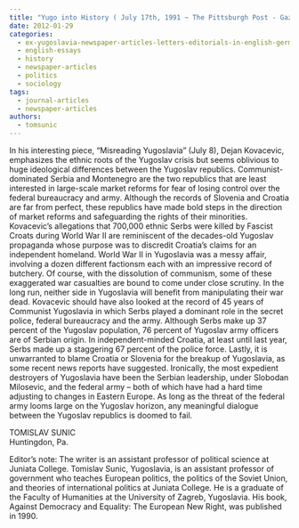 ```yaml
---
title: "Yugo into History ( July 17th, 1991 ~ The Pittsburgh Post - Gazette)"
date: 2012-01-29
categories: 
  - ex-yugoslavia-newspaper-articles-letters-editorials-in-english-german-and-french
  - english-essays
  - history
  - newspaper-articles
  - politics
  - sociology
tags: 
  - journal-articles
  - newspaper-articles
authors: 
  - tomsunic
---
```


In his interesting piece, “Misreading Yugoslavia” (July 8), Dejan Kovacevic, emphasizes the ethnic roots of the Yugoslav crisis but seems oblivious to huge ideological differences between the Yugoslav republics. Communist-dominated Serbia and Montenegro are the two republics that are least interested in large-scale market reforms for fear of losing control over the federal bureaucracy and army. Although the records of Slovenia and Croatia are far from perfect, these republics have made bold steps in the direction of market reforms and safeguarding the rights of their minorities. Kovacevic’s allegations that 700,000 ethnic Serbs were killed by Fascist Croats during World War II are reminiscent of the decades-old Yugoslav propaganda whose purpose was to discredit Croatia’s claims for an independent homeland. World War II in Yugoslavia was a messy affair, involving a dozen different factionsm each with an impressive record of butchery. Of course, with the dissolution of communism, some of these exaggerated war casualties are bound to come under close scrutiny. In the long run, neither side in Yugoslavia will benefit from manipulating their war dead. Kovacevic should have also looked at the record of 45 years of Communist Yugoslavia in which Serbs played a dominant role in the secret police, federal bureaucracy and the army. Although Serbs make up 37 percent of the Yugoslav population, 76 percent of Yugoslav army officers are of Serbian origin. In independent-minded Croatia, at least until last year, Serbs made up a staggering 67 percent of the police force. Lastly, it is unwarranted to blame Croatia or Slovenia for the breakup of Yugoslavia, as some recent news reports have suggested. Ironically, the most expedient destroyers of Yugoslavia have been the Serbian leadership, under Slobodan Milosevic, and the federal army – both of which have had a hard time adjusting to changes in Eastern Europe. As long as the threat of the federal army looms large on the Yugoslav horizon, any meaningful dialogue between the Yugoslav republics is doomed to fail.

TOMISLAV SUNIC  
Huntingdon, Pa.

Editor’s note: The writer is an assistant professor of political science at Juniata College. Tomislav Sunic, Yugoslavia, is an assistant professor of government who teaches European politics, the politics of the Soviet Union, and theories of international politics at Juniata College. He is a graduate of the Faculty of Humanities at the University of Zagreb, Yugoslavia. His book, Against Democracy and Equality: The European New Right, was published in 1990.
